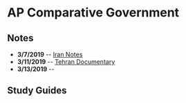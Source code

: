 # AP Comparative Government

## Notes
 - **3/7/2019** -- [Iran Notes](3-7-Notes.html)
 - **3/11/2019** -- [Tehran Documentary](3-11-Notes.html)
 - **3/13/2019** -- [](3-13-Notes.html)
## Study Guides
<!--stackedit_data:
eyJoaXN0b3J5IjpbMTUwNzU1MTU3LC00MTA3NjcxNzcsNjAzND
QwNjE0XX0=
-->